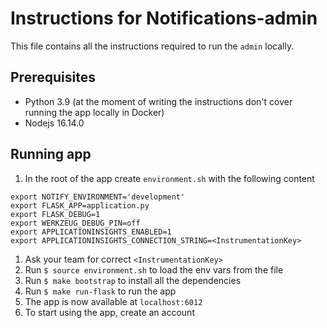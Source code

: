 # Instructions for Notifications-admin

This file contains all the instructions required to run the `admin` locally.

## Prerequisites

* Python 3.9 (at the moment of writing the instructions don't cover running the app locally in Docker)
* Nodejs 16.14.0

## Running app

1. In the root of the app create `environment.sh` with the following content
```
export NOTIFY_ENVIRONMENT='development'
export FLASK_APP=application.py
export FLASK_DEBUG=1
export WERKZEUG_DEBUG_PIN=off
export APPLICATIONINSIGHTS_ENABLED=1
export APPLICATIONINSIGHTS_CONNECTION_STRING=<InstrumentationKey>
```
1. Ask your team for correct `<InstrumentationKey>`
1. Run `$ source environment.sh` to load the env vars from the file
1. Run `$ make bootstrap` to install all the dependencies
1. Run `$ make run-flask` to run the app
1. The app is now available at `localhost:6012`
1. To start using the app, create an account
